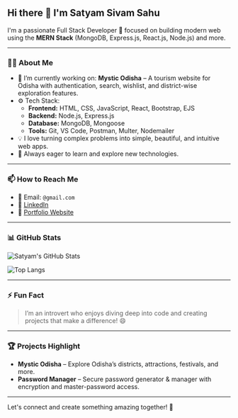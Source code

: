 ## Hi there 👋 I'm Satyam Sivam Sahu

I'm a passionate Full Stack Developer 🚀 focused on building modern web using the **MERN Stack** (MongoDB, Express.js, React.js, Node.js) and more.

---

### 🧑‍💻 About Me

- 🔭 I’m currently working on: **Mystic Odisha** – A tourism website for Odisha with authentication, search, wishlist, and district-wise exploration features.
- ⚙️ Tech Stack:
  - **Frontend:** HTML, CSS, JavaScript, React, Bootstrap, EJS
  - **Backend:** Node.js, Express.js
  - **Database:** MongoDB, Mongoose
  - **Tools:** Git, VS Code, Postman, Multer, Nodemailer
- 💡 I love turning complex problems into simple, beautiful, and intuitive web apps.
- 🧠 Always eager to learn and explore new technologies.

---

### 📫 How to Reach Me
- 📧 Email: `@gmail.com`
- 💼 [LinkedIn](https://www.linkedin.com/in/satyamsivamsahu010/)
- 📂 [Portfolio Website](#) <!-- Replace with actual link when available -->

---

### 📊 GitHub Stats

![Satyam's GitHub Stats](https://github-readme-stats.vercel.app/api?username=SatyamTechie010&show_icons=true&theme=radical)

![Top Langs](https://github-readme-stats.vercel.app/api/top-langs/?username=SatyamTechie010&layout=compact&theme=radical)

---

### ⚡ Fun Fact
> I’m an introvert who enjoys diving deep into code and creating projects that make a difference! 😄

---

### 🏆 Projects Highlight
- **Mystic Odisha** – Explore Odisha’s districts, attractions, festivals, and more.
- **Password Manager** – Secure password generator & manager with encryption and master-password access.

---

Let's connect and create something amazing together! 🚀
